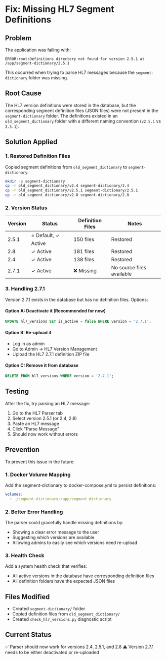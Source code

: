 # Fix: Missing HL7 Segment Definitions

## Problem

The application was failing with:

```text
ERROR:root:Definitions directory not found for version 2.5.1 at /app/segment-dictionary/2.5.1
```

This occurred when trying to parse HL7 messages because the `segment-dictionary` folder was missing.

## Root Cause

The HL7 version definitions were stored in the database, but the corresponding segment definition files (JSON files) were not present in the `segment-dictionary` folder. The definitions existed in an `old_segment_dictionary` folder with a different naming convention (`v2.5.1` vs `2.5.1`).

## Solution Applied

### 1. Restored Definition Files

Copied segment definitions from `old_segment_dictionary` to `segment-dictionary`:

```bash
mkdir -p segment-dictionary
cp -r old_segment_dictionary/v2.4 segment-dictionary/2.4
cp -r old_segment_dictionary/v2.5.1 segment-dictionary/2.5.1
cp -r old_segment_dictionary/v2.8 segment-dictionary/2.8
```

### 2. Version Status

| Version | Status | Definition Files | Notes |
|---------|--------|------------------|-------|
| 2.5.1   | ⭐ Default, ✓ Active | 150 files | Restored |
| 2.8     | ✓ Active | 181 files | Restored |
| 2.4     | ✓ Active | 138 files | Restored |
| 2.7.1   | ✓ Active | ❌ Missing | No source files available |

### 3. Handling 2.7.1

Version 2.7.1 exists in the database but has no definition files. Options:

#### Option A: Deactivate it (Recommended for now)

```sql
UPDATE hl7_versions SET is_active = false WHERE version = '2.7.1';
```

#### Option B: Re-upload it

- Log in as admin
- Go to Admin → HL7 Version Management
- Upload the HL7 2.7.1 definition ZIP file

#### Option C: Remove it from database

```sql
DELETE FROM hl7_versions WHERE version = '2.7.1';
```

## Testing

After the fix, try parsing an HL7 message:

1. Go to the HL7 Parser tab
2. Select version 2.5.1 (or 2.4, 2.8)
3. Paste an HL7 message
4. Click "Parse Message"
5. Should now work without errors

## Prevention

To prevent this issue in the future:

### 1. Docker Volume Mapping

Add the segment-dictionary to docker-compose.yml to persist definitions:

```yaml
volumes:
  - ./segment-dictionary:/app/segment-dictionary
```

### 2. Better Error Handling

The parser could gracefully handle missing definitions by:

- Showing a clear error message to the user
- Suggesting which versions are available
- Allowing admins to easily see which versions need re-upload

### 3. Health Check

Add a system health check that verifies:

- All active versions in the database have corresponding definition files
- All definition folders have the expected JSON files

## Files Modified

- Created `segment-dictionary/` folder
- Copied definition files from `old_segment_dictionary/`
- Created `check_hl7_versions.py` diagnostic script

## Current Status

✅ Parser should now work for versions 2.4, 2.5.1, and 2.8
⚠️  Version 2.7.1 needs to be either deactivated or re-uploaded
